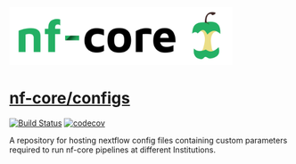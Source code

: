 <img src="docs/images/nf-core-logo.png" width="400">

# [nf-core/configs](https://github.com/nf-core/configs)
[![Build Status](https://travis-ci.org/nf-core/configs.svg?branch=master)](https://travis-ci.org/nf-core/configs)
[![codecov](https://codecov.io/gh/nf-core/configs/branch/master/graph/badge.svg)](https://codecov.io/gh/nf-core/configs)

A repository for hosting nextflow config files containing custom parameters required to run nf-core pipelines at different Institutions.

<!---

## Table of contents

* [Overview](#overview)
* [Testing](#testing)
* [Providing documentation](#providing-documentation)
* [Requesting config upload](#requesting-config-upload)

## Overview



## Testing

The parameters need to be tailored to be specific to compute environments at different Institutions.

You can install `nf-core/tools` from [PyPI](https://pypi.python.org/pypi/nf-core/) using pip as follows:

```
pip install nf-core
```

## Providing documentation

TODO

## Requesting config upload

TODO

-->
